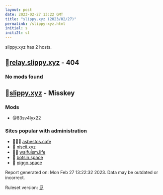 ```yaml
---
layout: post
date: 2023-02-27 13:22 GMT
title: "slippy.xyz (2023/02/27)"
permalink: /slippy-xyz.html
initial: s
initi2l: sl
---
```


slippy.xyz has 2 hosts.

## 🦝[relay.slippy.xyz](https://relay.slippy.xyz) - 404

### No mods found

## 🦝[slippy.xyz](https://slippy.xyz) - Misskey

### Mods
 * @83sv4lyx22

### Sites popular with administration

* 🦝🧸💉 [asbestos.cafe](/asbestos-cafe.html)
* 🦝 [niscii.xyz](/niscii-xyz.html)
* 🦝🧸 [waifuism.life](/waifuism-life.html)
* 🐘 [botsin.space](/botsin-space.html)
* 💉 [piggo.space](/piggo-space.html)

Report generated on: Mon Feb 27 13:22:32 2023. Data may be outdated or incorrect.

Ruleset version: [🗜](/version-clamp)
